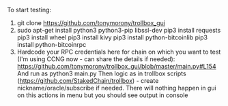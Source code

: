 To start testing:
1) git clone https://github.com/tonymorony/trollbox_gui
2) sudo apt-get install python3 python3-pip libssl-dev
     pip3 install requests
     pip3 install wheel
     pip3 install kivy 
     pip3 install python-bitcoinlib
     pip3 install python-bitcoinrpc
3) Hardcode your RPC credentials here for chain on which you want to test (I'm using CCNG now - can share the details if needed): 
https://github.com/tonymorony/trollbox_gui/blob/master/main.py#L154
And run as python3 main.py
Then logic as in trollbox scripts (https://github.com/StakedChain/trollbox) - create nickname/oracle/subscribe if needed. 
There will nothing happen in gui on this actions in menu but you should see output in console
